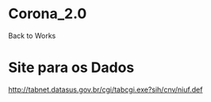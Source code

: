 # Corona_2.0
Back to Works
# Site para os Dados
http://tabnet.datasus.gov.br/cgi/tabcgi.exe?sih/cnv/niuf.def
